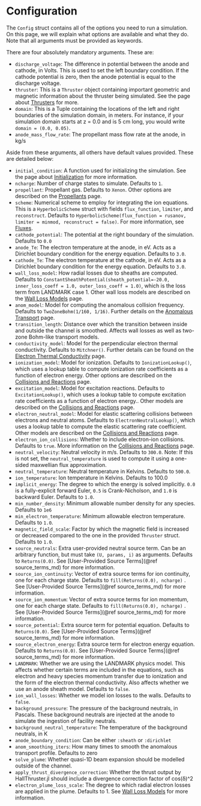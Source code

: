 # Configuration

The `Config` struct contains all of the options you need to run a simulation. On this page, we will explain what options are available and what they do. Note that all arguments must be provided as keywords.

There are four absolutely mandatory arguments. These are:

- `discharge_voltage`: The difference in potential between the anode and cathode, in Volts. This is used to set the left boundary condition. If the cathode potential is zero, then the anode potential is equal to the discharge voltage.
- `thruster`: This is a `Thruster` object containing important geometric and magnetic information about the thruster being simulated. See the page about [Thrusters](@ref) for more.
- `domain`: This is a Tuple containing the locations of the left and right boundaries of the simulation domain, in meters. For instance, if your simulation domain starts at z = 0.0 and is 5 cm long, you would write `domain = (0.0, 0.05)`.
- `anode_mass_flow_rate`: The propellant mass flow rate at the anode, in kg/s

Aside from these arguments, all others have  default values provided. These are detailed below:

- `initial_condition`: A function used for initializing the simulation. See the page about [Initialization](@ref) for more information.
- `ncharge`: Number of charge states to simulate. Defaults to `1`.
- `propellant`: Propellant gas. Defaults to `Xenon`. Other options are described on the [Propellants](@ref) page.
- `scheme`: Numerical scheme to employ for integrating the ion equations. This is a `HyperbolicScheme` struct with fields `flux_function`, `limiter`, and `reconstruct`. Defaults to `HyperbolicScheme(flux_function = rusanov, limiter = minmod, reconstruct = false)`. For more information, see [Fluxes](@ref).
- `cathode_potential`: The potential at the right boundary of the simulation. Defaults to `0.0`
- `anode_Te`: The electron temperature at the anode, in eV. Acts as a Dirichlet boundary condition for the energy equation. Defaults to `3.0`.
- `cathode_Te`: The electron temperature at the cathode, in eV. Acts as a Dirichlet boundary condition for the energy equation. Defaults to `3.0`.
- `wall_loss_model`: How radial losses due to sheaths are computed. Defaults to `ConstantSheathPotential(sheath_potential=-20.0, inner_loss_coeff = 1.0, outer_loss_coeff = 1.0)`, which is the loss term from LANDMARK case 1. Other wall loss models are described on the [Wall Loss Models](@ref) page.
- `anom_model`: Model for computing the anomalous collision frequency. Defaults to `TwoZoneBohm(1/160, 1/16)`. Further details on the [Anomalous Transport](@ref) page.
- `transition_length`: Distance over which the transition between inside and outside the channel is smoothed. Affects wall losses as well as two-zone Bohm-like transport models.
- `conductivity_model`: Model for the perpendicular electron thermal conductivity. Defaults to `Mitchner()`. Further details can be found on the [Electron Thermal Conductivity](@ref) page.
- `ionization_model`: Model for ionization. Defaults to `IonizationLookup()`, which uses a lookup table to compute ionization rate coefficients as a function of electron energy. Other options are described on the [Collisions and Reactions](@ref) page.
- `excitation_model`: Model for excitation reactions. Defaults to `ExcitationLookup()`, which uses a lookup table to compute excitation rate coefficients as a function of electron energy.. Other models are described on the [Collisions and Reactions](@ref) page.
- `electron_neutral_model`: Model for elastic scattering collisions between electrons and neutral atoms. Defaults to `ElectronNeutralLookup()`, which uses a lookup table to compute the elastic scattering rate coefficient. Other models are described on the [Collisions and Reactions](@ref) page.
- `electron_ion_collisions`: Whether to include electron-ion collisions. Defaults to `true`. More information on the [Collisions and Reactions](@ref) page.
- `neutral_velocity`: Neutral velocity in m/s. Defaults to `300.0`. Note: If this is not set, the `neutral_temperature` is used to compute it using a one-sided maxwellian flux approximation.
- `neutral_temperature`: Neutral temperature in Kelvins. Defaults to `500.0`. 
- `ion_temperature`: Ion temperature in Kelvins. Defaults to 100.0
- `implicit_energy`: The degree to which the energy is solved implicitly. `0.0` is a fully-explicit forward Euler, `0.5` is Crank-Nicholson, and `1.0` is backward Euler. Defaults to `1.0`.
- `min_number_density`: Minimum allowable number density for any species. Defaults to `1e6`
- `min_electron_temperature`: Minimum allowable electron temperature. Defaults to `1.0`.
- `magnetic_field_scale`: Factor by which the magnetic field is increased or decreased compared to the one in the provided `Thruster` struct. Defaults to `1.0`.
- `source_neutrals`: Extra user-provided neutral source term. Can be an arbitrary function, but must take `(U, params, i)` as arguments. Defaults to `Returns(0.0)`. See [User-Provided Source Terms](@ref source_terms_md) for more information.
- `source_ion_continuity`: Vector of extra source terms for ion continuity, one for each charge state. Defaults to `fill(Returns(0.0), ncharge)` . See [User-Provided Source Terms](@ref source_terms_md) for more information.
- `source_ion_momentum`: Vector of extra source terms for ion momentum, one for each charge state. Defaults to `fill(Returns(0.0), ncharge)` . See [User-Provided Source Terms](@ref source_terms_md) for more information.
- `source_potential`: Extra source term for potential equation. Defaults to `Returns(0.0)`. See [User-Provided Source Terms](@ref source_terms_md) for more information.
- `source_electron_energy`: Extra source term for electron energy equation. Defaults to `Returns(0.0)`. See [User-Provided Source Terms](@ref source_terms_md) for more information.
- `LANDMARK`: Whether we are using the LANDMARK physics model. This affects whether certain terms are included in the equations, such as electron and heavy species momentum transfer due to ionization and the form of the electron thermal conductivity. Also affects whether we use an anode sheath model. Defaults to `false`.
- `ion_wall_losses`: Whether we model ion losses to the walls. Defaults to `false`.
- `background_pressure`: The pressure of the background neutrals, in Pascals. These background neutrals are injected at the anode to simulate the ingestion of facility neutrals.
- `background_neutral_temperature`: The temperature of the background neutrals, in K
- `anode_boundary_condition`: Can be either `:sheath` or `:dirichlet`
- `anom_smoothing_iters`: How many times to smooth the anomalous transport profile. Defaults to zero
- `solve_plume`: Whether quasi-1D beam expansion should be modelled outside of the channel.
- `apply_thrust_divergence_correction`: Whether the thrust output by HallThruster.jl should include a divergence correction factor of cos(δ)^2
- `electron_plume_loss_scale`: The degree to which radial electron losses are applied in the plume. Defaults to 1. See [Wall Loss Models](@ref) for more information.
